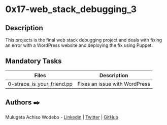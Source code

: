 # 0x17-web_stack_debugging_3

## Description

This projects is the final web stack debugging project and deals with fixing an error with a WordPress website and deploying the fix using Puppet.

## Mandatory Tasks

| Files | Description |
| ----- | ----------- |
| 0-strace_is_your_friend.pp | Fixes an issue with WordPress |

## Authors :black_nib:

Mulugeta Achiso Wodebo - [Linkedin](https://www.linkedin.com/in/mulugeta-wodebo-843118170) | [Twitter](https://twitter.com/anem_achiso) | [GitHub](https://github.com/Anemachiso)
